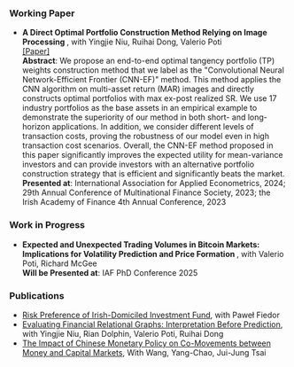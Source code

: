 ### Working Paper
- <strong>A Direct Optimal Portfolio Construction Method Relying on Image Processing </strong>, with Yingjie Niu, Ruihai Dong, Valerio Poti\
[[Paper]](http://dx.doi.org/10.2139/ssrn.4803039)\
<strong>Abstract</strong>: We propose an end-to-end optimal tangency portfolio (TP) weights construction method that we label as the "Convolutional Neural Network-Efficient Frontier (CNN-EF)" method. This method applies the CNN algorithm on multi-asset return (MAR) images and directly constructs optimal portfolios with max ex-post realized SR. We use 17 industry portfolios as the base assets in an empirical example to demonstrate the superiority of our method in both short- and long-horizon applications. In addition, we consider different levels of transaction costs, proving the robustness of our model even in high transaction cost scenarios. Overall, the CNN-EF method proposed in this paper significantly improves the expected utility for mean-variance investors and can provide investors with an alternative portfolio construction strategy that is efficient and significantly beats the market.\
<strong>Presented at</strong>: International Association for Applied Econometrics, 2024; 29th Annual Conference of Multinational Finance Society, 2023; the Irish Academy of Finance 4th Annual Conference, 2023

### Work in Progress
- <strong>Expected and Unexpected Trading Volumes in Bitcoin Markets: Implications for Volatility Prediction and Price Formation </strong>, with Valerio Poti, Richard McGee\
<strong>Will be Presented at</strong>: IAF PhD Conference 2025

### Publications
- [Risk Preference of Irish-Domiciled Investment Fund](https://www.centralbank.ie/docs/default-source/publications/financial-stability-notes/risk-preference-irish-domiciled-investment-funds.pdf?sfvrsn=40ea6b1a_3), with Paweł Fiedor
- [Evaluating Financial Relational Graphs: Interpretation Before Prediction](https://doi.org/10.1145/3677052.3698644), with Yingjie Niu, Rian Dolphin, Valerio Poti, Ruihai Dong
- [The Impact of Chinese Monetary Policy on Co-Movements between Money and Capital Markets](https://doi.org/10.1080/00036846.2019.1606407), With Wang, Yang-Chao, Jui-Jung Tsai
